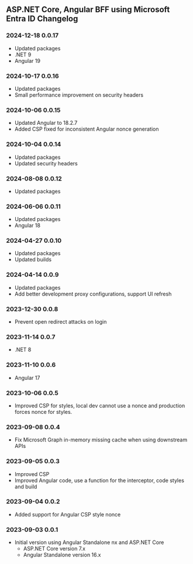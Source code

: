 ## ASP.NET Core, Angular BFF using Microsoft Entra ID Changelog

### 2024-12-18 0.0.17
- Updated packages
- .NET 9
- Angular 19

### 2024-10-17 0.0.16
- Updated packages
- Small performance improvement on security headers

### 2024-10-06 0.0.15
- Updated Angular to 18.2.7
- Added CSP fixed for inconsistent Angular nonce generation

### 2024-10-04 0.0.14

- Updated packages
- Updated security headers

### 2024-08-08 0.0.12

- Updated packages

### 2024-06-06 0.0.11

- Updated packages
- Angular 18

### 2024-04-27 0.0.10

- Updated packages
- Updated builds

### 2024-04-14 0.0.9

- Updated packages
- Add better development proxy configurations, support UI refresh

### 2023-12-30 0.0.8

- Prevent open redirect attacks on login

### 2023-11-14 0.0.7

- .NET 8

### 2023-11-10 0.0.6

- Angular 17

### 2023-10-06 0.0.5

- Improved CSP for styles, local dev cannot use a nonce and production forces nonce for styles.

### 2023-09-08 0.0.4

- Fix Microsoft Graph in-memory missing cache when using downstream APIs

### 2023-09-05 0.0.3

- Improved CSP
- Improved Angular code, use a function for the interceptor, code styles and build

### 2023-09-04 0.0.2

- Added support for Angular CSP style nonce

### 2023-09-03 0.0.1

- Initial version using Angular Standalone nx and ASP.NET Core
  - ASP.NET Core version 7.x
  - Angular Standalone version 16.x
